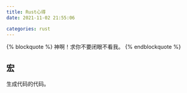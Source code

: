 ```yaml
---
title: Rust心得
date: 2021-11-02 21:55:06

categories: rust
---
```


{% blockquote %}
神啊！求你不要闭眼不看我。
{% endblockquote %}

## 宏

生成代码的代码。
